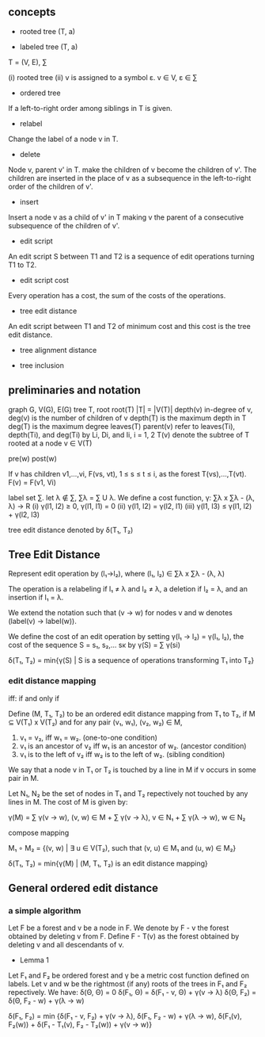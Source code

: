 ## concepts

- rooted tree
    (T, a)

- labeled tree (T, a)

T = (V, E), ∑

(i) rooted tree
(ii) v is assigned to a symbol ε.
    v ∈ V, ε ∈ ∑

- ordered tree

If a left-to-right order among siblings in T is given.

- relabel

Change the label of a node v in T.

- delete

Node v, parent v' in T. make the children of v become the children of v'. The children are inserted in the place of v as a subsequence in the left-to-right order of the children of v'.

- insert

Insert a node v as a child of v' in T making v the parent of a consecutive subsequence of the children of v'.

- edit script

An edit script S between T1 and T2 is a sequence of edit operations turning T1 to T2.

- edit script cost

Every operation has a cost, the sum of the costs of the operations.

- tree edit distance

An edit script between T1 and T2 of minimum cost and this cost is the tree edit distance.

- tree alignment distance

- tree inclusion

## preliminaries and notation

graph G, V(G), E(G)
tree T, root root(T)
|T| = |V(T)|
depth(v)
in-degree of v, deg(v) is the number of children of v
depth(T) is the maximum depth in T
deg(T) is the maximum degree
leaves(T)
parent(v)
refer to leaves(Ti), depth(Ti), and deg(Ti) by Li, Di, and Ii, i = 1, 2
T(v) denote the subtree of T rooted at a node v ∈ V(T)

pre(w)  post(w)

If v has children v1,...,vi, F(vs, vt), 1 ≤ s ≤ t ≤ i, as the forest T(vs),...,T(vt). F(v) = F(v1, Vi)

label set ∑. let λ ∉ ∑, ∑λ = ∑ U λ. We define a cost function, γ: ∑λ x ∑λ - (λ, λ) → R
(i) γ(l1, l2) ≥ 0, γ(l1, l1) = 0
(ii) γ(l1, l2) = γ(l2, l1)
(iii) γ(l1, l3) ≤ γ(l1, l2) + γ(l2, l3)

tree edit distance denoted by δ(T₁, T₂)

## Tree Edit Distance

Represent edit operation by (l₁→l₂), where (l₁, l₂) ∈ ∑λ x ∑λ - (λ, λ)

The operation is a relabeling if l₁ ≠ λ and l₂ ≠ λ, a deletion if l₂ = λ, and an insertion if l₁ = λ.

We extend the notation such that (v → w) for nodes v and w denotes (label(v) → label(w)).

We define the cost of an edit operation by setting γ(l₁ → l₂) = γ(l₁, l₂), the cost of the sequence S = s₁, s₂,... sκ by γ(S) = ∑ γ(si)

δ(T₁, T₂) = min{γ(S) | S is a sequence of operations transforming T₁ into T₂}

### edit distance mapping

iff: if and only if

Define (M, T₁, T₂) to be an ordered edit distance mapping from T₁ to T₂, if M ⊆ V(T₁) x V(T₂) and for any pair (v₁, w₁), (v₂, w₂) ∈ M,

1. v₁ = v₂, iff w₁ = w₂. (one-to-one condition)
2. v₁ is an ancestor of v₂ iff w₁ is an ancestor of w₂. (ancestor condition)
3. v₁ is to the left of v₂ iff w₂ is to the left of w₂. (sibling condition)

We say that a node v in T₁ or T₂ is touched by a line in M if v occurs in some pair in M.

Let N₁, N₂ be the set of nodes in T₁ and T₂ repectively not touched by any lines in M. The cost of M is given by:

γ(M) = ∑ γ(v → w), (v, w) ∈ M + ∑ γ(v → λ), v ∈ N₁ + ∑ γ(λ → w), w ∈ N₂

compose mapping

M₁ ∘ M₂ = {(v, w) | ∃ u ∈ V(T₂), such that (v, u) ∈ M₁ and (u, w) ∈ M₂}

δ(T₁, T₂) = min{γ(M) | (M, T₁, T₂) is an edit distance mapping}

## General ordered edit distance

### a simple algorithm

Let F be a forest and v be a node in F. We denote by F - v the forest obtained by deleting v from F. Define F - T(v) as the forest obtained by deleting v and all descendants of v.

- Lemma 1

Let F₁ and F₂ be ordered forest and γ be a metric cost function defined on labels. Let v and w be the rightmost (if any) roots of the trees in F₁ and F₂ repectively.
We have:
δ(Θ, Θ) = 0
δ(F₁, Θ) = δ(F₁ - v, Θ) + γ(v → λ)
δ(Θ, F₂) = δ(Θ, F₂ - w) + γ(λ → w)

δ(F₁, F₂) = min {δ(F₁ - v, F₂) + γ(v → λ), δ(F₁, F₂ - w) + γ(λ → w), δ(F₁(v), F₂(w)) + δ(F₁ - T₁(v), F₂ - T₂(w)) + γ(v → w)}
